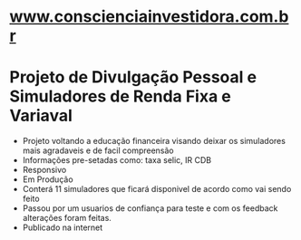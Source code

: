 # www.conscienciainvestidora.com.br
# Projeto de Divulgação Pessoal e Simuladores de Renda Fixa e Variaval
- Projeto voltando a educação financeira visando deixar os simuladores mais agradaveis e de facil compreensão
- Informações pre-setadas como: taxa selic, IR CDB
- Responsivo
- Em Produção
- Conterá 11 simuladores que ficará disponivel de acordo como vai sendo feito
- Passou por um usuarios de confiança para teste e com os feedback alterações foram feitas.
- Publicado na internet
